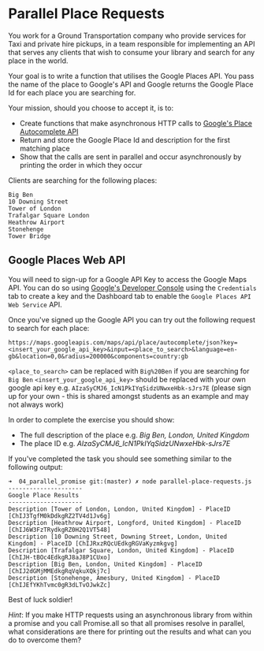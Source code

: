 # Parallel Place Requests

You work for a Ground Transportation company who provide services for Taxi and private hire pickups, in a team responsible for implementing an API that serves any clients that wish to consume your library and search for any place in the world.

Your goal is to write a function that utilises the Google Places API. You pass the name of the place to Google's API and Google returns the Google Place Id for each place you are searching for.

Your mission, should you choose to accept it, is to:

* Create functions that make asynchronous HTTP calls to [Google's Place Autocomplete API](https://developers.google.com/places/web-service/autocomplete)
* Return and store the Google Place Id and description for the first matching place
* Show that the calls are sent in parallel and occur asynchronously by printing the order in which they occur

Clients are searching for the following places:

```
Big Ben
10 Downing Street
Tower of London
Trafalgar Square London
Heathrow Airport
Stonehenge
Tower Bridge
```

## Google Places Web API

You will need to sign-up for a Google API Key to access the Google Maps API.
You can do so using [Google's Developer Console](https://console.developers.google.com]) using the `Credentials` tab to create a key and the Dashboard tab to enable the `Google Places API Web Service` API.

Once you've signed up the Google API you can try out the following request to search for each place:

```
https://maps.googleapis.com/maps/api/place/autocomplete/json?key=<insert_your_google_api_key>&input=<place_to_search>&language=en-gb&location=0,0&radius=200000&components=country:gb
```

`<place_to_search>` can be replaced with `Big%20Ben` if you are searching for `Big Ben`
`<insert_your_google_api_key>` should be replaced with your own google api key e.g. `AIzaSyCMJ6_IcN1PkIYqSidzUNwxeHbk-sJrs7E` (please sign up for your own - this is shared amongst students as an example and may not always work)

In order to complete the exercise you should show:

* The full description of the place e.g. _Big Ben, London, United Kingdom_
* The place ID e.g. _AIzaSyCMJ6_IcN1PkIYqSidzUNwxeHbk-sJrs7E_

If you've completed the task you should see something similar to the following output:

```
➜  04_parallel_promise git:(master) ✗ node parallel-place-requests.js
---------------------
Google Place Results
---------------------
Description [Tower of London, London, United Kingdom] - PlaceID [ChIJ3TgfM0kDdkgRZ2TV4d1Jv6g]
Description [Heathrow Airport, Longford, United Kingdom] - PlaceID [ChIJ6W3FzTRydkgRZ0H2Q1VT548]
Description [10 Downing Street, Downing Street, London, United Kingdom] - PlaceID [ChIJRxzRQcUEdkgRGVaKyzmkgvg]
Description [Trafalgar Square, London, United Kingdom] - PlaceID [ChIJH-tBOc4EdkgRJ8aJ8P1CUxo]
Description [Big Ben, London, United Kingdom] - PlaceID [ChIJ2dGMjMMEdkgRqVqkuXQkj7c]
Description [Stonehenge, Amesbury, United Kingdom] - PlaceID [ChIJEfYKhTvmc0gR3dLTvOJwkZc]
```

Best of luck soldier!

*Hint*: If you make HTTP requests using an asynchronous library from within a promise and you call Promise.all so that all promises resolve in parallel, what considerations are there for printing out the results and what can you do to overcome them?
